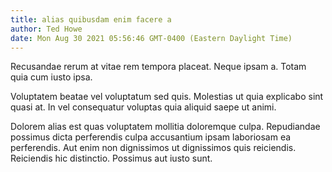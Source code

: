 ```yaml
---
title: alias quibusdam enim facere a
author: Ted Howe
date: Mon Aug 30 2021 05:56:46 GMT-0400 (Eastern Daylight Time)
---
```

Recusandae rerum at vitae rem tempora placeat. Neque ipsam a. Totam quia cum iusto ipsa.

 Voluptatem beatae vel voluptatum sed quis. Molestias ut quia explicabo sint quasi at. In vel consequatur voluptas quia aliquid saepe ut animi.

 Dolorem alias est quas voluptatem mollitia doloremque culpa. Repudiandae possimus dicta perferendis culpa accusantium ipsam laboriosam ea perferendis. Aut enim non dignissimos ut dignissimos quis reiciendis. Reiciendis hic distinctio. Possimus aut iusto sunt.